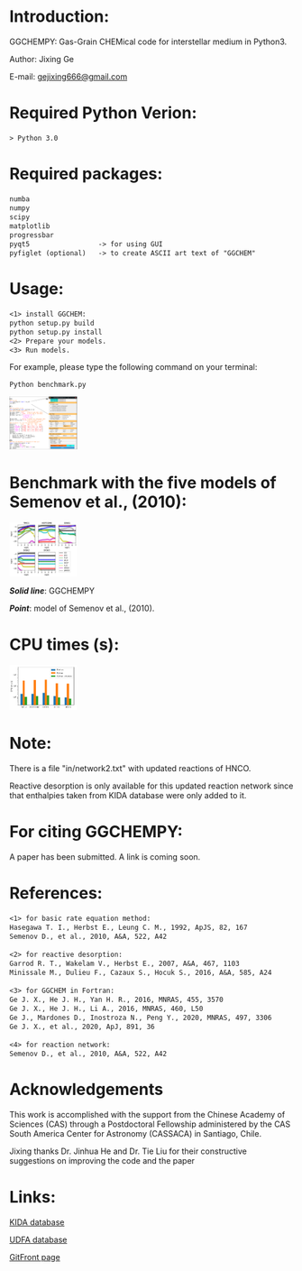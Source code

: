 
# Introduction:

GGCHEMPY: Gas-Grain CHEMical code for interstellar medium in Python3.

Author: Jixing Ge

E-mail: gejixing666@gmail.com


# Required Python Verion: 
    > Python 3.0

# Required packages:
    numba
    numpy
    scipy
    matplotlib
    progressbar
    pyqt5                 -> for using GUI
    pyfiglet (optional)   -> to create ASCII art text of "GGCHEM"


# Usage:
    <1> install GGCHEM:
    python setup.py build
    python setup.py install
    <2> Prepare your models.
    <3> Run models. 
    
For example, please type the following command on your terminal:
```
Python benchmark.py
```
<img src="figures/code-and-gui.png" alt="code ang GUI" style="width:120px;"/>
  
# Benchmark with the five models of Semenov et al., (2010):
<img src="figures/benchmark.png" alt="benchmark" style="width:120px;"/>

***Solid line***: GGCHEMPY

***Point***: model of Semenov et al., (2010).

# CPU times (s):
<img src="figures/cputime.png" alt="cpu time" style="width:120px;"/>

# Note:
There is a file "in/network2.txt" with updated reactions of HNCO.

Reactive desorption is only available for this updated reaction network since that 
enthalpies taken from KIDA database were only added to it.

# For citing GGCHEMPY:
A paper has been submitted. A link is coming soon.

# References:
    <1> for basic rate equation method:
    Hasegawa T. I., Herbst E., Leung C. M., 1992, ApJS, 82, 167
    Semenov D., et al., 2010, A&A, 522, A42
    
    <2> for reactive desorption:
    Garrod R. T., Wakelam V., Herbst E., 2007, A&A, 467, 1103
    Minissale M., Dulieu F., Cazaux S., Hocuk S., 2016, A&A, 585, A24
    
    <3> for GGCHEM in Fortran:
    Ge J. X., He J. H., Yan H. R., 2016, MNRAS, 455, 3570
    Ge J. X., He J. H., Li A., 2016, MNRAS, 460, L50
    Ge J., Mardones D., Inostroza N., Peng Y., 2020, MNRAS, 497, 3306
    Ge J. X., et al., 2020, ApJ, 891, 36

    <4> for reaction network:
    Semenov D., et al., 2010, A&A, 522, A42
    
# Acknowledgements

This work is accomplished with the support from the Chinese Academy of Sciences
(CAS) through a Postdoctoral Fellowship administered by the CAS South America Center for Astronomy
(CASSACA) in Santiago, Chile. 

Jixing  thanks Dr. Jinhua He and Dr. Tie Liu for their constructive suggestions
on improving the code and the paper

# Links:
[KIDA database](http://kida.astrophy.u-bordeaux.fr/)
  
[UDFA database](http://udfa.ajmarkwick.net/)

[GitFront page](https://gitfront.io/r/Jixing-Ge/7b3c064da2aa89e7c1d34633a426340610338338/ggchempy/)
